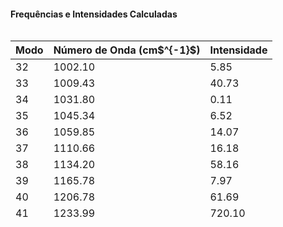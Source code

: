 #### Frequências e Intensidades Calculadas
<div style="height: 300px; overflow-y: scroll;">
<table>
    <thead>
        <tr>
            <th>Modo</th>
            <th>Número de Onda (cm$^{-1}$)</th>
            <th>Intensidade</th>
        </tr>
    </thead>
    <tbody>
        <tr>
            <td>32</td>
            <td>1002.10</td>
            <td>5.85</td>
        </tr>
        <tr>
            <td>33</td>
            <td>1009.43</td>
            <td>40.73</td>
        </tr>
        <tr>
            <td>34</td>
            <td>1031.80</td>
            <td>0.11</td>
        </tr>
        <tr>
            <td>35</td>
            <td>1045.34</td>
            <td>6.52</td>
        </tr>
        <tr>
            <td>36</td>
            <td>1059.85</td>
            <td>14.07</td>
        </tr>
        <tr>
            <td>37</td>
            <td>1110.66</td>
            <td>16.18</td>
        </tr>
        <tr>
            <td>38</td>
            <td>1134.20</td>
            <td>58.16</td>
        </tr>
        <tr>
            <td>39</td>
            <td>1165.78</td>
            <td>7.97</td>
        </tr>
        <tr>
            <td>40</td>
            <td>1206.78</td>
            <td>61.69</td>
        </tr>
        <tr>
            <td>41</td>
            <td>1233.99</td>
            <td>720.10</td>
        </tr>
        <tr>
            <td>42</td>
            <td>1245.17</td>
            <td>13.48</td>
        </tr>
        <tr>
            <td>43</td>
            <td>1282.04</td>
            <td>68.14</td>
        </tr>
        <tr>
            <td>44</td>
            <td>1363.88</td>
            <td>11.55</td>
        </tr>
        <tr>
            <td>45</td>
            <td>1376.97</td>
            <td>148.98</td>
        </tr>
        <tr>
            <td>46</td>
            <td>1390.30</td>
            <td>110.06</td>
        </tr>
        <tr>
            <td>47</td>
            <td>1438.88</td>
            <td>12.28</td>
        </tr>
        <tr>
            <td>48</td>
            <td>1445.27</td>
            <td>8.71</td>
        </tr>
        <tr>
            <td>49</td>
            <td>1486.98</td>
            <td>89.05</td>
        </tr>
        <tr>
            <td>50</td>
            <td>1516.79</td>
            <td>26.83</td>
        </tr>
        <tr>
            <td>51</td>
            <td>1630.66</td>
            <td>6.38</td>
        </tr>
        <tr>
            <td>52</td>
            <td>1663.54</td>
            <td>61.94</td>
        </tr>
        <tr>
            <td>53</td>
            <td>1828.57</td>
            <td>321.83</td>
        </tr>
        <tr>
            <td>54</td>
            <td>1879.69</td>
            <td>222.38</td>
        </tr>
        <tr>
            <td>55</td>
            <td>3051.39</td>
            <td>0.71</td>
        </tr>
        <tr>
            <td>56</td>
            <td>3132.48</td>
            <td>2.03</td>
        </tr>
        <tr>
            <td>57</td>
            <td>3177.39</td>
            <td>3.68</td>
        </tr>
        <tr>
            <td>58</td>
            <td>3181.13</td>
            <td>2.16</td>
        </tr>
        <tr>
            <td>59</td>
            <td>3195.56</td>
            <td>8.24</td>
        </tr>
        <tr>
            <td>60</td>
            <td>3205.94</td>
            <td>2.53</td>
        </tr>
        <tr>
            <td>61</td>
            <td>3214.58</td>
            <td>3.39</td>
        </tr>
        <tr>
            <td>62</td>
            <td>3743.07</td>
            <td>102.55</td>
        </tr>
    </tbody>
</table>
</div>
